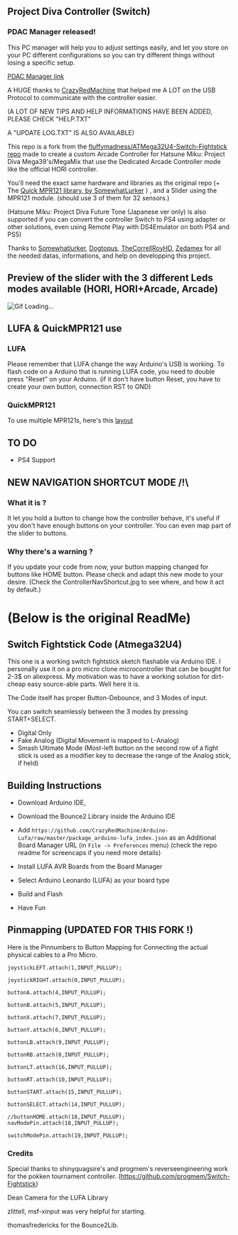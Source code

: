 ## Project Diva Controller (Switch)

### PDAC Manager released!
This PC manager will help you to adjust settings easily, and let you store on your PC different configurations so you can try different things without losing a specific setup. 

[PDAC Manager link](PDAC%20Manager/Release)

A HUGE thanks to [CrazyRedMachine](https://github.com/CrazyRedMachine) that helped me A LOT on the USB Protocol to communicate with the controller easier.

(A LOT OF NEW TIPS AND HELP INFORMATIONS HAVE BEEN ADDED, PLEASE CHECK "HELP.TXT"

A "UPDATE LOG.TXT" IS ALSO AVAILABLE)

This repo is a fork from the [fluffymadness/ATMega32U4-Switch-Fightstick repo](https://github.com/fluffymadness/ATMega32U4-Switch-Fightstick)
made to create a custom Arcade Controller for Hatsune Miku: Project Diva Mega39's/MegaMix that use the Dedicated Arcade Controller mode like the official HORI controller.

You'll need the exact same hardware and libraries as the original repo (+ The [Quick MPR121 library, by SomewhatLurker](https://github.com/somewhatlurker/QuickMpr121) ) , and a Slider using the MPR121 module. (should use 3 of them for 32 sensors.)

(Hatsune Miku: Project Diva Future Tone (Japanese ver only) is also supported if you can convert the controller Switch to PS4 using adapter or other solutions, even using Remote Play with DS4Emulator on both PS4 and PS5)

Thanks to [Somewhatlurker](https://github.com/somewhatlurker), [Dogtopus](https://github.com/dogtopus/), [TheCorrellRoyHD](https://twitter.com/correllroy), [Zedamex](https://www.youtube.com/channel/UCZ-jUHyriPCuebtpx48MPdQ) for all the needed datas, informations, and help on developping this project.

## Preview of the slider with the 3 different Leds modes available (HORI, HORI+Arcade, Arcade)
![Gif Loading...](ezgif-1-74ecb11183.gif)


## LUFA & QuickMPR121 use
### LUFA
Please remember that LUFA change the way Arduino's USB is working.
To flash code on a Arduino that is running LUFA code, you need to double press "Reset" on your Arduino. (if it don't have button Reset, you have to create your own button, connection RST to GND)

### QuickMPR121
To use multiple MPR121s, here's this [layout](https://user-images.githubusercontent.com/22883203/132257503-b0a68036-46a7-43d3-a15f-b2952b6a3bcc.png)


## TO DO
- PS4 Support

## NEW NAVIGATION SHORTCUT MODE /!\
### What it is ?
It let you hold a button to change how the controller behave, it's useful if you don't have enough buttons on your controller.
You can even map part of the slider to buttons.

### Why there's a warning ?
If you update your code from now, your button mapping changed for buttons like HOME button.
Please check and adapt this new mode to your desire.
(Check the ControllerNavShortcut.jpg to see where, and how it act by default.)

# (Below is the original ReadMe)

## Switch Fightstick Code (Atmega32U4)

This one is a working switch fightstick sketch
flashable via Arduino IDE. I personally use it on a pro micro clone microcontroller that can be bought for 2-3$ on aliexpress. My motivation was to have a working solution for dirt-cheap easy source-able parts. Well here it is. 

The Code itself has proper Button-Debounce, and 3 Modes of input.

You can switch seamlessly between the 3 modes by pressing START+SELECT. 

- Digital Only
- Fake Analog (Digital Movement is mapped to L-Analog)
- Smash Ultimate Mode (Most-left button on the second row of a fight stick is used as a modifier key to decrease the range of the Analog stick, if held)

## Building Instructions

- Download Arduino IDE, 

- Download the Bounce2 Library inside the Arduino IDE
- Add `https://github.com/CrazyRedMachine/Arduino-Lufa/raw/master/package_arduino-lufa_index.json` as an Additional Board Manager URL (in `File -> Preferences` menu)
(check the repo readme for screencaps if you need more details)
- Install LUFA AVR Boards from the Board Manager
- Select Arduino Leonardo (LUFA) as your board type
- Build and Flash
- Have Fun

## Pinmapping (UPDATED FOR THIS FORK !)

Here is the Pinnumbers to Button Mapping for Connecting the actual physical cables to a Pro Micro.
	

	joystickLEFT.attach(1,INPUT_PULLUP);

	joystickRIGHT.attach(0,INPUT_PULLUP);

	buttonA.attach(4,INPUT_PULLUP);

	buttonB.attach(5,INPUT_PULLUP);

	buttonX.attach(7,INPUT_PULLUP);

	buttonY.attach(6,INPUT_PULLUP);

	buttonLB.attach(9,INPUT_PULLUP);

	buttonRB.attach(8,INPUT_PULLUP);

	buttonLT.attach(16,INPUT_PULLUP);

	buttonRT.attach(10,INPUT_PULLUP);

	buttonSTART.attach(15,INPUT_PULLUP);

	buttonSELECT.attach(14,INPUT_PULLUP);

	//buttonHOME.attach(18,INPUT_PULLUP);
	navModePin.attach(18,INPUT_PULLUP);
	
	switchModePin.attach(19,INPUT_PULLUP);

### Credits

Special thanks to shinyquagsire's and progmem's reverseengineering work for the pokken tournament controller. (https://github.com/progmem/Switch-Fightstick)

Dean Camera for the LUFA Library

zlittell, msf-xinput was very helpful for starting.

thomasfredericks for the Bounce2Lib.
